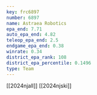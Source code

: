 ```yaml
---
key: frc6897
number: 6897
name: Astraea Robotics
epa_end: 7.71
auto_epa_end: 4.82
teleop_epa_end: 2.5
endgame_epa_end: 0.38
winrate: 0.34
district_epa_rank: 108
district_epa_percentile: 0.1496
type: Team
---
```

[[2024njall]]
[[2024njski]]
